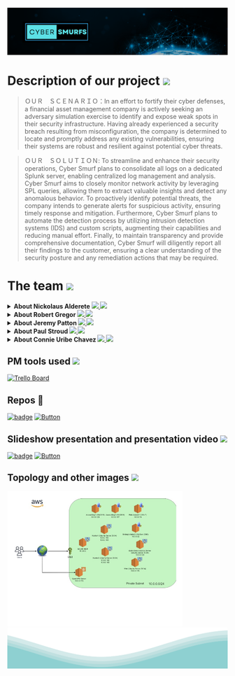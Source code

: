![banner](https://github.com/cyber-smurfs/.github/blob/main/profile/banner_CM.png)

# Description of our project <img width="80" src="https://media0.giphy.com/media/RDZo7znAdn2u7sAcWH/giphy.gif">
> ＯＵＲ　ＳＣＥＮＡＲＩＯ：In an effort to fortify their cyber defenses, a financial asset management company is actively seeking an adversary simulation exercise to identify and expose weak spots in their security infrastructure. Having already experienced a security breach resulting from misconfiguration, the company is determined to locate and promptly address any existing vulnerabilities, ensuring their systems are robust and resilient against potential cyber threats.

> ＯＵＲ　ＳＯＬＵＴＩＯＮ: To streamline and enhance their security operations, Cyber Smurf plans to consolidate all logs on a dedicated Splunk server, enabling centralized log management and analysis. Cyber Smurf aims to closely monitor network activity by leveraging SPL queries, allowing them to extract valuable insights and detect any anomalous behavior. To proactively identify potential threats, the company intends to generate alerts for suspicious activity, ensuring timely response and mitigation. Furthermore, Cyber Smurf plans to automate the detection process by utilizing intrusion detection systems (IDS) and custom scripts, augmenting their capabilities and reducing manual effort. Finally, to maintain transparency and provide comprehensive documentation, Cyber Smurf will diligently report all their findings to the customer, ensuring a clear understanding of the security posture and any remediation actions that may be required.


# The team <img img width="100" src="https://media0.giphy.com/media/OrDMyHY3lmvPLxBcMs/giphy.gif"/>
<details>
    <summary><b> About Nickolaus Alderete <a href="https://github.com/Nkalderete">
            <img height="30" src="https://www.vectorlogo.zone/logos/github/github-tile.svg" />
            </a>  <a href="https://www.linkedin.com/in/nickolaus-alderete/">
            <img height="30" src="https://www.vectorlogo.zone/logos/linkedin/linkedin-icon.svg" />
            </a> </b></summary><br/>
As a US Army veteran and 12T- TOPO/Geodetic engineer, I bring a wealth of experience and expertise to the table. My background includes not only surveying and geospatial data analysis, but also proficiency as a low voltage electrician. I am well-versed in handling intricate wiring and installations for data and security systems, ensuring seamless integration and functionality. With a specialization in CCTV systems, I am skilled in both their installation and programming, ensuring optimal performance and precise monitoring capabilities. Additionally, I have the ability to design and construct efficient network rooms, providing a solid foundation for robust network infrastructures. My diverse skill set and experiences make me a valuable asset capable of delivering exceptional technical solutions across multiple domains.
</details>

<details>
    <summary><b> About Robert Gregor <a href="https://github.com/RobG-11">
            <img height="30" src="https://www.vectorlogo.zone/logos/github/github-tile.svg" />
            </a>  <a href="https://www.linkedin.com/in/robertgregor11/">
            <img height="30" src="https://www.vectorlogo.zone/logos/linkedin/linkedin-icon.svg" />
            </a> </b></summary><br/>
As a US Army Veteran with a TS/SCI clearance, I bring a strong background in cybersecurity to the table. I have had the privilege of being part of a DoD Red Team, where I honed my skills in offensive security tactics and techniques. Furthermore, I have earned an Undergraduate Certificate in Applied Cybersecurity from SANS, which has provided me with comprehensive knowledge and practical experience in various cybersecurity domains. I hold certifications in GFACT, GSEC, GCIH, and GPEN, which demonstrate my expertise in areas such as digital forensics, incident response, penetration testing, and network security. Currently, I am actively pursuing a defensive cyber security position, leveraging my diverse skill set and experiences to protect and safeguard critical assets from evolving cyber threats.
</details>

<details>
    <summary><b> About Jeremy Patton <a href="https://github.com/JeremyP1017">
            <img height="30" src="https://www.vectorlogo.zone/logos/github/github-tile.svg" />
            </a>  <a href="https://www.linkedin.com/in/jeremy-patton-028300260/">
            <img height="30" src="https://www.vectorlogo.zone/logos/linkedin/linkedin-icon.svg" />
            </a> </b></summary><br/>
With 14 years of mechanical experience under my belt, I have witnessed the evolution of technology and its impact on various industries. Recognizing the high demand for cybersecurity professionals in today's digital landscape, I am eager to transition my skills and embark on a new and exciting career path. What excites me most about entering the cybersecurity field is the long-term job security it offers. As technology continues to advance, the need for skilled cybersecurity experts will only grow, providing stability and a sense of assurance for the future. Additionally, the field of cybersecurity presents ample opportunities for growth and professional development. With continuous learning and staying updated on emerging trends and threats, I am confident in my ability to thrive and excel in this dynamic and ever-evolving field. 
</details>

<details>
    <summary><b> About Paul Stroud <a href="https://github.com/paulstroud2023">
            <img height="30" src="https://www.vectorlogo.zone/logos/github/github-tile.svg" />
            </a>  <a href="https://www.linkedin.com/in/paulstroud312/">
            <img height="30" src="https://www.vectorlogo.zone/logos/linkedin/linkedin-icon.svg" />
            </a> </b></summary><br/>
As a former U.S. Army officer, I bring a disciplined and strategic mindset to the realm of cybersecurity. Equipped with an associate's degree in Cybersecurity, I have acquired a solid foundation in the principles and practices of securing digital systems and data. With previous work experience in the IT/Telecom industry, I have gained practical knowledge and hands-on skills in managing and troubleshooting various technology infrastructure components. However, it's not just technical expertise that sets me apart. I also possess a hidden talent for creating splendid memes that can lighten the mood and foster camaraderie within the team. This unique blend of military background, cybersecurity education, IT experience, and a knack for humor allows me to approach challenges with a well-rounded perspective and inject a bit of levity when needed.
</details>

<details>
    <summary><b> About Connie Uribe Chavez <a href="https://github.com/connieuribe">
            <img height="30" src="https://www.vectorlogo.zone/logos/github/github-tile.svg" />
            </a>  <a href="https://www.linkedin.com/in/connieuribe/">
            <img height="30" src="https://www.vectorlogo.zone/logos/linkedin/linkedin-icon.svg" />
            </a> </b></summary><br/>
As a veteran based in the beautiful city of Pensacola, FL, I have found my passion for technology, specifically in the cybersecurity field. With a B.A. in computer science, I have developed a strong foundation in programming and software development. My recent work with Code Fellows has allowed me to work on diverse projects, refining my problem-solving skills and attention to detail. I seek opportunities that allow me to leverage my computer science background.
</details>


## PM tools used <img width="50" src="https://media4.giphy.com/media/l3vR85PnGsBwu1PFK/giphy.gif"/>
[![Trello Board](https://img.shields.io/badge/Our%20Trello%20Board-0052CC?style=for-the-badge&logo=trello&logoColor=white)](https://trello.com/b/W15QbhDJ/cyber-smurf-project-management)

## Repos 📄
[![badge](https://img.shields.io/badge/Documentation%20Repo-1338BE?style=for-the-badge)](https://github.com/cyber-smurfs/Documents)
[![Button](https://img.shields.io/badge/Script%20Repo-1338BE?style=for-the-badge)](https://github.com/cyber-smurfs/Scripts)

## Slideshow presentation and presentation video <img width="50" src="https://media0.giphy.com/media/NSooDzvyow8sO7za0c/giphy.gif"/>
[![badge](https://img.shields.io/badge/Slideshow%20Presentation-1338BE?style=for-the-badge)](https://github.com/Cyber-Fortress-Technologies/Project-Docs)
[![Button](https://img.shields.io/badge/Presentation%20Video%20Recording-1338BE?style=for-the-badge)](https://github.com/Cyber-Fortress-Technologies/SOPs)

## Topology and other images <img width="50" src="https://media2.giphy.com/media/077i6AULCXc0FKTj9s/giphy.gif"/>
<img width="400" src="https://github.com/cyber-smurfs/Documents/blob/main/401%20final%20-%20Cyber%20Smurfs%20topology.jpg"/>







<img img width="1000" src="https://github.com/cyber-smurfs/.github/blob/main/profile/waves.svg"/>

<!--
![b](https://i.pinimg.com/736x/fe/73/35/fe7335584fbcec8898345661ce8e0d2e--search.jpg)
<p align="center">
  <img  src="https://readme-typing-svg.demolab.com?font=fira+code&size=25&duration=3000&pause=1000&color=A40000&multiline=true&width=435&lines=Welcome+To+Cyber+Fortress+%F0%9F%91%8B+">
</p>
![](https://strohljackson.files.wordpress.com/2016/11/smurf2.gif?w=700)

**Here are some ideas to get you started:**

🙋‍♀️ A short introduction - what is your organization all about?
🌈 Contribution guidelines - how can the community get involved?
👩‍💻 Useful resources - where can the community find your docs? Is there anything else the community should know?
🍿 Fun facts - what does your team eat for breakfast?
🧙 Remember, you can do mighty things with the power of [Markdown](https://docs.github.com/github/writing-on-github/getting-started-with-writing-and-formatting-on-github/basic-writing-and-formatting-syntax)
-->
